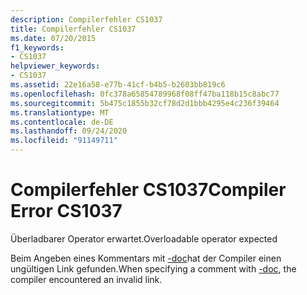 ```yaml
---
description: Compilerfehler CS1037
title: Compilerfehler CS1037
ms.date: 07/20/2015
f1_keywords:
- CS1037
helpviewer_keywords:
- CS1037
ms.assetid: 22e16a58-e77b-41cf-b4b5-b2603bb819c6
ms.openlocfilehash: 0fc378a65854789968f08ff47ba118b15c8abc77
ms.sourcegitcommit: 5b475c1855b32cf78d2d1bbb4295e4c236f39464
ms.translationtype: MT
ms.contentlocale: de-DE
ms.lasthandoff: 09/24/2020
ms.locfileid: "91149711"
---
```

# <a name="compiler-error-cs1037"></a><span data-ttu-id="97d15-103">Compilerfehler CS1037</span><span class="sxs-lookup"><span data-stu-id="97d15-103">Compiler Error CS1037</span></span>

<span data-ttu-id="97d15-104">Überladbarer Operator erwartet.</span><span class="sxs-lookup"><span data-stu-id="97d15-104">Overloadable operator expected</span></span>  
  
 <span data-ttu-id="97d15-105">Beim Angeben eines Kommentars mit [-doc](../language-reference/compiler-options/doc-compiler-option.md)hat der Compiler einen ungültigen Link gefunden.</span><span class="sxs-lookup"><span data-stu-id="97d15-105">When specifying a comment with [-doc](../language-reference/compiler-options/doc-compiler-option.md), the compiler encountered an invalid link.</span></span>
